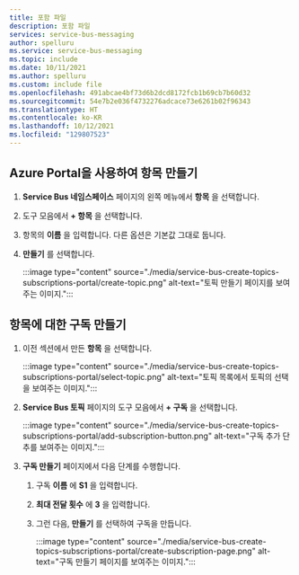```yaml
---
title: 포함 파일
description: 포함 파일
services: service-bus-messaging
author: spelluru
ms.service: service-bus-messaging
ms.topic: include
ms.date: 10/11/2021
ms.author: spelluru
ms.custom: include file
ms.openlocfilehash: 491abcae4bf73d6b2dcd8172fcb1b69cb7b60d32
ms.sourcegitcommit: 54e7b2e036f4732276adcace73e6261b02f96343
ms.translationtype: HT
ms.contentlocale: ko-KR
ms.lasthandoff: 10/12/2021
ms.locfileid: "129807523"
---
```

## <a name="create-a-topic-using-the-azure-portal"></a>Azure Portal을 사용하여 항목 만들기
1. **Service Bus 네임스페이스** 페이지의 왼쪽 메뉴에서 **항목** 을 선택합니다.
2. 도구 모음에서 **+ 항목** 을 선택합니다. 
4. 항목의 **이름** 을 입력합니다. 다른 옵션은 기본값 그대로 둡니다.
5. **만들기** 를 선택합니다.

    :::image type="content" source="./media/service-bus-create-topics-subscriptions-portal/create-topic.png" alt-text="토픽 만들기 페이지를 보여주는 이미지.":::

## <a name="create-a-subscription-to-the-topic"></a>항목에 대한 구독 만들기
1. 이전 섹션에서 만든 **항목** 을 선택합니다. 
    
    :::image type="content" source="./media/service-bus-create-topics-subscriptions-portal/select-topic.png" alt-text="토픽 목록에서 토픽의 선택을 보여주는 이미지.":::
2. **Service Bus 토픽** 페이지의 도구 모음에서 **+ 구독** 을 선택합니다. 

    :::image type="content" source="./media/service-bus-create-topics-subscriptions-portal/add-subscription-button.png" alt-text="구독 추가 단추를 보여주는 이미지.":::    
3. **구독 만들기** 페이지에서 다음 단계를 수행합니다.
    1. 구독 **이름** 에 **S1** 을 입력합니다.
    1. **최대 전달 횟수** 에 **3** 을 입력합니다.
    1. 그런 다음, **만들기** 를 선택하여 구독을 만듭니다. 

        :::image type="content" source="./media/service-bus-create-topics-subscriptions-portal/create-subscription-page.png" alt-text="구독 만들기 페이지를 보여주는 이미지.":::
